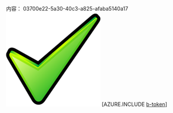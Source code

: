 内容： 03700e22-5a30-40c3-a825-afaba5140a17![图像](0709b27f-c734-48c9-85d4-edb17a472492.png)
[AZURE.INCLUDE [b-token](c936a167-95d5-47b8-9f08-b16343940fbf.md)]

